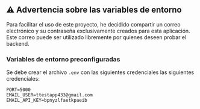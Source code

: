 ## ⚠️ Advertencia sobre las variables de entorno

Para facilitar el uso de este proyecto, he decidido compartir un correo electrónico y su contraseña exclusivamente creados para esta aplicación. Este correo puede ser utilizado libremente por quienes deseen probar el backend.


### Variables de entorno preconfiguradas

Se debe crear el archivo `.env` con las siguientes credenciales las siguientes credenciales:
```env
PORT=5000
EMAIL_USER=ttestapp433@gmail.com
EMAIL_API_KEY=bpnyzlfaetkpaeib